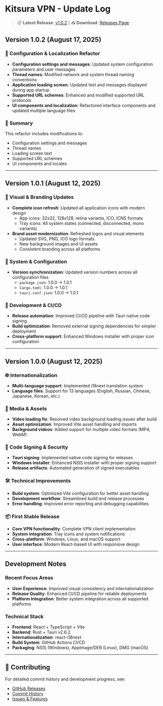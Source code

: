 # Kitsura VPN - Update Log

> 📋 **Latest Release**: [v1.0.2](https://github.com/catoo-hub/kitsura-vpn/releases/tag/v1.0.2) | 📥 **Download**: [Releases Page](https://github.com/catoo-hub/kitsura-vpn/releases)

## Version 1.0.2 (August 17, 2025)

### 🔧 Configuration & Localization Refactor

- **Configuration settings and messages**: Updated system configuration parameters and user messages
- **Thread names**: Modified network and system thread naming conventions
- **Application loading screen**: Updated text and messages displayed during app startup
- **Supported URL schemes**: Enhanced and modified supported URL protocols
- **UI components and localization**: Refactored interface components and updated multiple language files

### 📝 Summary

This refactor includes modifications to:

- Configuration settings and messages
- Thread names
- Loading screen text
- Supported URL schemes
- UI components and locales

---

## Version 1.0.1 (August 12, 2025)

### 🎨 Visual & Branding Updates

- **Complete icon refresh**: Updated all application icons with modern design
  - App icons: 32x32, 128x128, retina variants, ICO, ICNS formats
  - Tray icons: All system states (connected, disconnected, mono variants)
- **Brand asset modernization**: Refreshed logos and visual elements
  - Updated SVG, PNG, ICO logo formats
  - New background images and UI assets
  - Consistent branding across all platforms

### 🔧 System & Configuration

- **Version synchronization**: Updated version numbers across all configuration files
  - `package.json`: 1.0.0 → 1.0.1
  - `Cargo.toml`: 1.0.0 → 1.0.1
  - `tauri.conf.json`: 1.0.0 → 1.0.1

### 🚀 Development & CI/CD

- **Release automation**: Improved CI/CD pipeline with Tauri native code signing
- **Build optimization**: Removed external signing dependencies for simpler deployment
- **Cross-platform support**: Enhanced Windows installer with proper icon configuration

---

## Version 1.0.0 (August 12, 2025)

### 🌐 Internationalization

- **Multi-language support**: Implemented i18next translation system
- **Language files**: Support for 13 languages (English, Russian, Chinese, Japanese, Korean, etc.)

### 🎥 Media & Assets

- **Video loading fix**: Resolved video background loading issues after build
- **Asset optimization**: Improved Vite asset handling and imports
- **Background videos**: Added support for multiple video formats (MP4, WebM)

### 🔐 Code Signing & Security

- **Tauri signing**: Implemented native code signing for releases
- **Windows installer**: Enhanced NSIS installer with proper signing support
- **Release artifacts**: Automated generation of signed executables

### 🛠️ Technical Improvements

- **Build system**: Optimized Vite configuration for better asset handling
- **Development workflow**: Streamlined build and release processes
- **Error handling**: Improved error reporting and debugging capabilities

### 📦 First Stable Release

- **Core VPN functionality**: Complete VPN client implementation
- **System integration**: Tray icons and system notifications
- **Cross-platform**: Windows, Linux, and macOS support
- **User interface**: Modern React-based UI with responsive design

---

## Development Notes

### Recent Focus Areas

- **User Experience**: Improved visual consistency and internationalization
- **Release Quality**: Enhanced CI/CD pipeline for reliable deployments
- **Platform Integration**: Better system integration across all supported platforms

### Technical Stack

- **Frontend**: React + TypeScript + Vite
- **Backend**: Rust + Tauri v2.6.2
- **Internationalization**: react-i18next
- **Build System**: GitHub Actions CI/CD
- **Packaging**: NSIS (Windows), AppImage/DEB (Linux), DMG (macOS)

---

## 📝 Contributing

For detailed commit history and development progress, see:

- [GitHub Releases](https://github.com/catoo-hub/kitsura-vpn/releases)
- [Commit History](https://github.com/catoo-hub/kitsura-vpn/commits/main)
- [Issues & Features](https://github.com/catoo-hub/kitsura-vpn/issues)
